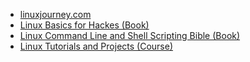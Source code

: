 - [linuxjourney.com](https://linuxjourney.com/)
- [Linux Basics for Hackes (Book)](https://www.pdfdrive.com/linux-basics-for-hackers-getting-started-with-networking-scripting-and-security-in-kali-e183866929.html)
- [Linux Command Line and Shell Scripting Bible (Book)](https://www.pdfdrive.com/linux-command-line-and-shell-scripting-bible-e26975790.html)
- [Linux Tutorials and Projects (Course)](https://www.udemy.com/course/linux-tutorials/?LSNPUBID=JVFxdTr9V80&ranEAID=JVFxdTr9V80&ranMID=39197&ranSiteID=JVFxdTr9V80-VnFUWbVcVLi_lc3okae7kg)